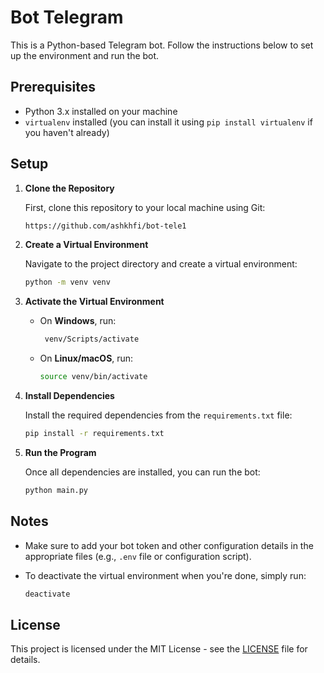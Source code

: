 
# Bot Telegram

This is a Python-based Telegram bot. Follow the instructions below to set up the environment and run the bot.

## Prerequisites

- Python 3.x installed on your machine
- `virtualenv` installed (you can install it using `pip install virtualenv` if you haven't already)

## Setup

1. **Clone the Repository**

   First, clone this repository to your local machine using Git:

   ```bash
   https://github.com/ashkhfi/bot-tele1
   ```

2. **Create a Virtual Environment**

   Navigate to the project directory and create a virtual environment:

   ```bash
   python -m venv venv

   ```

3. **Activate the Virtual Environment**

   - On **Windows**, run:

     ```bash
      venv/Scripts/activate
     ```

   - On **Linux/macOS**, run:

     ```bash
     source venv/bin/activate
     ```

4. **Install Dependencies**

   Install the required dependencies from the `requirements.txt` file:

   ```bash
   pip install -r requirements.txt
   ```

5. **Run the Program**

   Once all dependencies are installed, you can run the bot:

   ```bash
   python main.py
   ```

## Notes

- Make sure to add your bot token and other configuration details in the appropriate files (e.g., `.env` file or configuration script).
- To deactivate the virtual environment when you're done, simply run:

   ```bash
   deactivate
   ```

## License

This project is licensed under the MIT License - see the [LICENSE](LICENSE) file for details.
